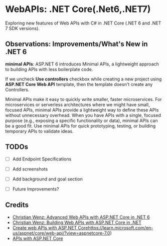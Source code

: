 # WebAPIs: .NET Core(.Net6,.NET7)
Exploring new features of Web APIs with C# in .NET Core (.NET 6 and .NET 7 SDK versions). 

  
## Observations: Improvements/What's New in .NET 6


**minimal APIs**: ASP.NET 6 introduces Minimal APIs, a lightweight approach to building APIs with less boilerplate code. 


If we uncheck **Use controllers** checkbox while creating a new project using **ASP.NET Core Web API** template, then the template doesn't create any Controllers. 


Minimal APIs make it easy to quickly write smaller, faster microservices. For microservices or serverless architectures where we might have small, focused APIs, minimal APIs provide a lightweight way to define these APIs without unnecessary overhead. When you have APIs with a single, focused purpose (e.g., exposing a specific functionality or data), minimal APIs can be a good fit. Use minimal APIs for quick prototyping, testing, or building temporary APIs to validate ideas.







## TODOs


- [ ] Add Endpoint Specifications  
- [ ] Add screenshots  
- [ ] Add background and goal section
- [ ] Future Improvements? 


## Credits


- [Christian Wenz: Advanced Web APIs with ASP.NET Core in .NET 6](https://www.linkedin.com/learning/advanced-web-apis-with-asp-dot-net-core-in-dot-net-6/filtering-items?contextUrn=urn%3Ali%3AlearningCollection%3A7127800062000201728)
- [Christian Wenz: Building Web APIs with ASP.NET Core in .NET](https://www.linkedin.com/learning/building-web-apis-with-asp-dot-net-core-in-dot-net/hello-world-api-style-19429584?contextUrn=urn%3Ali%3AlearningCollection%3A7127800062000201728)
- [Create web APIs with ASP.NET Core](https://learn.microsoft.com/en-us/aspnet/core/web-api/?view=aspnetcore-7.0)https://learn.microsoft.com/en-us/aspnet/core/web-api/?view=aspnetcore-7.0)
- [APIs with ASP.NET Core](https://dotnet.microsoft.com/en-us/apps/aspnet/apis)
